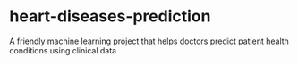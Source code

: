 # heart-diseases-prediction
A friendly machine learning project that helps doctors predict patient health conditions using clinical data
